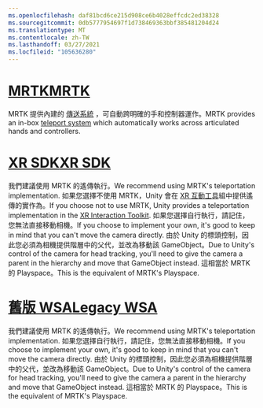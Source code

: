 ```yaml
---
ms.openlocfilehash: daf81bcd6ce215d908ce6b4028effcdc2ed38328
ms.sourcegitcommit: 0db5777954697f1d738469363bbf385481204d24
ms.translationtype: MT
ms.contentlocale: zh-TW
ms.lasthandoff: 03/27/2021
ms.locfileid: "105636280"
---
```

# <a name="mrtk"></a>[<span data-ttu-id="d3081-101">MRTK</span><span class="sxs-lookup"><span data-stu-id="d3081-101">MRTK</span></span>](#tab/mrtk)
<!-- NEVER CHANGE THE ABOVE LINE! -->

<span data-ttu-id="d3081-102">MRTK 提供內建的 [傳送系統](https://docs.microsoft.com/windows/mixed-reality/mrtk-unity/features/teleport-system/teleport-system) ，可自動跨明確的手和控制器運作。</span><span class="sxs-lookup"><span data-stu-id="d3081-102">MRTK provides an in-box [teleport system](https://docs.microsoft.com/windows/mixed-reality/mrtk-unity/features/teleport-system/teleport-system) which automatically works across articulated hands and controllers.</span></span>

# <a name="xr-sdk"></a>[<span data-ttu-id="d3081-103">XR SDK</span><span class="sxs-lookup"><span data-stu-id="d3081-103">XR SDK</span></span>](#tab/xr)
<!-- NEVER CHANGE THE ABOVE LINE! -->

<span data-ttu-id="d3081-104">我們建議使用 MRTK 的遙傳執行。</span><span class="sxs-lookup"><span data-stu-id="d3081-104">We recommend using MRTK's teleportation implementation.</span></span>
<span data-ttu-id="d3081-105">如果您選擇不使用 MRTK，Unity 會在 [XR 互動工具](https://docs.unity3d.com/Packages/com.unity.xr.interaction.toolkit@1.0/manual/locomotion.html)組中提供遙傳的實作為。</span><span class="sxs-lookup"><span data-stu-id="d3081-105">If you choose not to use MRTK, Unity provides a teleportation implementation in the [XR Interaction Toolkit](https://docs.unity3d.com/Packages/com.unity.xr.interaction.toolkit@1.0/manual/locomotion.html).</span></span>
<span data-ttu-id="d3081-106">如果您選擇自行執行，請記住，您無法直接移動相機。</span><span class="sxs-lookup"><span data-stu-id="d3081-106">If you choose to implement your own, it's good to keep in mind that you can't move the camera directly.</span></span> <span data-ttu-id="d3081-107">由於 Unity 的標頭控制，因此您必須為相機提供階層中的父代，並改為移動該 GameObject。</span><span class="sxs-lookup"><span data-stu-id="d3081-107">Due to Unity's control of the camera for head tracking, you'll need to give the camera a parent in the hierarchy and move that GameObject instead.</span></span> <span data-ttu-id="d3081-108">這相當於 MRTK 的 Playspace。</span><span class="sxs-lookup"><span data-stu-id="d3081-108">This is the equivalent of MRTK's Playspace.</span></span>

# <a name="legacy-wsa"></a>[<span data-ttu-id="d3081-109">舊版 WSA</span><span class="sxs-lookup"><span data-stu-id="d3081-109">Legacy WSA</span></span>](#tab/wsa)
<!-- NEVER CHANGE THE ABOVE LINE! -->

<span data-ttu-id="d3081-110">我們建議使用 MRTK 的遙傳執行。</span><span class="sxs-lookup"><span data-stu-id="d3081-110">We recommend using MRTK's teleportation implementation.</span></span>
<span data-ttu-id="d3081-111">如果您選擇自行執行，請記住，您無法直接移動相機。</span><span class="sxs-lookup"><span data-stu-id="d3081-111">If you choose to implement your own, it's good to keep in mind that you can't move the camera directly.</span></span> <span data-ttu-id="d3081-112">由於 Unity 的標頭控制，因此您必須為相機提供階層中的父代，並改為移動該 GameObject。</span><span class="sxs-lookup"><span data-stu-id="d3081-112">Due to Unity's control of the camera for head tracking, you'll need to give the camera a parent in the hierarchy and move that GameObject instead.</span></span> <span data-ttu-id="d3081-113">這相當於 MRTK 的 Playspace。</span><span class="sxs-lookup"><span data-stu-id="d3081-113">This is the equivalent of MRTK's Playspace.</span></span>